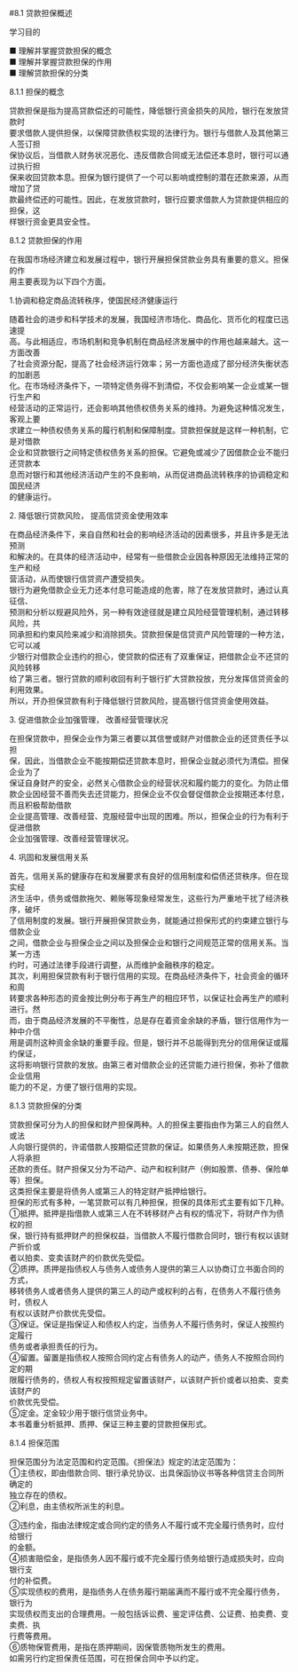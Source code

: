 #8.1 贷款担保概述
<p>学习目的 </p>
    <p> ■ 理解并掌握贷款担保的概念 <br />
      ■ 理解并掌握贷款担保的作用 <br />
    ■ 理解贷款担保的分类</p>
    <p>8.1.1 担保的概念</p>
    <p>贷款担保是指为提高贷款偿还的可能性，降低银行资金损失的风险，银行在发放贷款时 <br />
      要求借款人提供担保，以保障贷款债权实现的法律行为。银行与借款人及其他第三人签订担 <br />
      保协议后，当借款人财务状况恶化、违反借款合同或无法偿还本息时，银行可以通过执行担 <br />
      保来收回贷款本息。担保为银行提供了一个可以影响或控制的潜在还款来源，从而增加了贷 <br />
      款最终偿还的可能性。因此，在发放贷款时，银行应要求借款人为贷款提供相应的担保，这 <br />
    样银行资金更具安全性。</p>
    <p>8.1.2 贷款担保的作用</p>
    <p>在我国市场经济建立和发展过程中，银行开展担保贷款业务具有重要的意义。担保的作 <br />
    用主要表现为以下四个方面。</p>
    <p>1.协调和稳定商品流转秩序，使国民经济健康运行</p>
    <p> 随着社会的进步和科学技术的发展，我国经济市场化、商品化、货币化的程度已迅速提 <br />
      高。与此相适应，市场机制和竞争机制在商品经济发展中的作用也越来越大。这一方面改善 <br />
      了社会资源分配，提高了社会经济运行效率；另一方面也造成了部分经济失衡状态的加剧恶 <br />
      化。在市场经济条件下，一项特定债务得不到清偿，不仅会影响某一企业或某一银行生产和 <br />
      经营活动的正常运行，还会影响其他债权债务关系的维持。为避免这种情况发生，客观上要 <br />
      求建立一种债权债务关系的履行机制和保障制度。贷款担保就是这样一种机制，它是对借款 <br />
      企业和贷款银行之间特定债权债务关系的担保。它避免或减少了因借款企业不能归还贷款本 <br />
      息而对银行和其他经济活动产生的不良影响，从而促进商品流转秩序的协调稳定和国民经济 <br />
    的健康运行。</p>
    <p>2. 降低银行贷款风险， 提高信贷资金使用效率</p>
    <p>在商品经济条件下，来自自然和社会的影响经济活动的因素很多，并且许多是无法预测 <br />
      和解决的。在具体的经济活动中，经常有一些借款企业因各种原因无法维持正常的生产和经 <br />
      营活动，从而使银行信贷资产遭受损失。 <br />
银行为避免借款企业无力还本付息可能造成的危害，除了在发放贷款时，通过认真征信、 <br />
预测和分析以规避风险外，另一种有效途径就是建立风险经营管理机制，通过转移风险，共 <br />
同承担和约束风险来减少和消除损失。贷款担保是信贷资产风险管理的一种方法，它可以减 <br />
少银行对借款企业违约的担心，使贷款的偿还有了双重保证，把借款企业不还贷的风险转移 <br />
给了第三者。银行贷款的顺利收回有利于银行扩大贷款投放，充分发挥信贷资金的利用效果。 <br />
所以，开办担保贷款有利于降低银行贷款风险，提高银行信贷资金使用效益。</p>
    <p>3. 促进借款企业加强管理， 改善经营管理状况</p>
    <p>在担保贷款中，担保企业作为第三者要以其信誉或财产对借款企业的还贷责任予以担 <br />
      保，因此，当借款企业不能按期偿还贷款本息时，担保企业就必须代为清偿。担保企业为了 <br />
    保证自身财产的安全，必然关心借款企业的经营状况和履约能力的变化。为防止借款企业因经营不善而失去还贷能力，担保企业不仅会督促借款企业按期还本付息，而且积极帮助借款 <br />
    企业提高管理、改善经营、克服经营中出现的困难。所以，担保企业的行为有利于促进借款 <br />
    企业加强管理、改善经营管理状况。</p>
    <p>4. 巩固和发展信用关系</p>
    <p>首先，信用关系的健康存在和发展要求有良好的信用制度和偿债还贷秩序。但在现实经 <br />
      济生活中，债务或借款拖欠、赖账等现象经常发生，这些行为严重地干扰了经济秩序，破坏 <br />
      了信用制度的发展。银行开展担保贷款业务，就能通过担保形式的约束建立银行与借款企业 <br />
      之间，借款企业与担保企业之间以及担保企业和银行之间规范正常的信用关系。当某一方违 <br />
      约时，可通过法律手段进行调整，从而维护金融秩序的稳定。 <br />
其次，利用担保贷款有利于银行信用的实现。在商品经济条件下，社会资金的循环和周 <br />
转要求各种形态的资金按比例分布于再生产的相应环节，以保证社会再生产的顺利进行。然 <br />
而，由于商品经济发展的不平衡性，总是存在着资金余缺的矛盾，银行信用作为一种中介信 <br />
用是调剂这种资金余缺的重要手段。但是，银行并不总能得到充分的信用保证或履约保证， <br />
这将影响银行贷款的发放。由第三者对借款企业的还贷能力进行担保，弥补了借款企业信用 <br />
能力的不足，方便了银行信用的实现。</p>
    <p>8.1.3  贷款担保的分类</p>
    <p>贷款担保可分为人的担保和财产担保两种。人的担保主要指由作为第三人的自然人或法 <br />
      人向银行提供的，许诺借款人按期偿还贷款的保证。如果债务人未按期还款，担保人将承担 <br />
      还款的责任。财产担保又分为不动产、动产和权利财产（例如股票、债券、保险单等）担保。 <br />
      这类担保主要是将债务人或第三人的特定财产抵押给银行。 <br />
担保的形式有多种，一笔贷款可以有几种担保，担保的具体形式主要有如下几种。 <br />
①抵押。抵押是指借款人或第三人在不转移财产占有权的情况下，将财产作为债权的担 <br />
保，银行持有抵押财产的担保权益，当借款人不履行借款合同时，银行有权以该财产折价或 <br />
者以拍卖、变卖该财产的价款优先受偿。 <br />
②质押。质押是指债权人与债务人或债务人提供的第三人以协商订立书面合同的方式， <br />
移转债务人或者债务人提供的第三人的动产或权利的占有，在债务人不履行债务时，债权人 <br />
有权以该财产价款优先受偿。 <br />
③保证。保证是指保证人和债权人约定，当债务人不履行债务时，保证人按照约定履行 <br />
债务或者承担责任的行为。 <br />
④留置。留置是指债权人按照合同约定占有债务人的动产，债务人不按照合同约定的期 <br />
限履行债务的，债权人有权按照规定留置该财产，以该财产折价或者以拍卖、变卖该财产的 <br />
价款优先受偿。 <br />
⑤定金。定金较少用于银行信贷业务中。 <br />
本书着重分析抵押、质押、保证三种主要的贷款担保形式。</p>
    <p>8.1.4 担保范围</p>
    <p>担保范围分为法定范围和约定范围。《担保法》规定的法定范围为： <br />
①主债权，即由借款合同、银行承兑协议、出具保函协议书等各种信贷主合同所确定的 <br />
独立存在的债权。 <br />
②利息，由主债权所派生的利息。</p>
    <p>③违约金，指由法律规定或合同约定的债务人不履行或不完全履行债务时，应付给银行 <br />
      的金额。 <br />
④损害赔偿金，是指债务人因不履行或不完全履行债务给银行造成损失时，应向银行支 <br />
付的补偿费。 <br />
⑤实现债权的费用，是指债务人在债务履行期届满而不履行或不完全履行债务，银行为 <br />
实现债权而支出的合理费用。一般包括诉讼费、鉴定评估费、公证费、拍卖费、变卖费、执 <br />
行费等费用。 <br />
⑥质物保管费用，是指在质押期间，因保管质物所发生的费用。 <br />
如需另行约定担保责任范围，可在担保合同中予以约定。 </p>